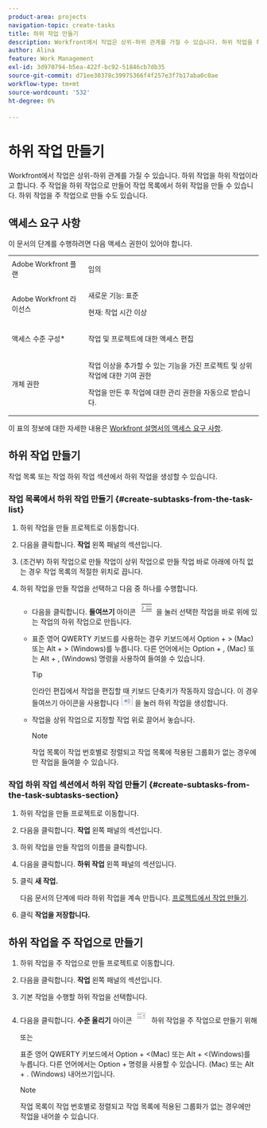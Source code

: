 ```yaml
---
product-area: projects
navigation-topic: create-tasks
title: 하위 작업 만들기
description: Workfront에서 작업은 상위-하위 관계를 가질 수 있습니다. 하위 작업을 하위 작업이라고 합니다. 주 작업을 하위 작업으로 만들어 작업 목록에서 하위 작업을 만들 수 있습니다. 하위 작업을 주 작업으로 만들 수도 있습니다.
author: Alina
feature: Work Management
exl-id: 3d970794-b5ea-422f-bc92-51846cb7db35
source-git-commit: d71ee30378c39975366f4f257e3f7b17aba0c0ae
workflow-type: tm+mt
source-wordcount: '532'
ht-degree: 0%

---
```


# 하위 작업 만들기

<!-- Audited: 1/2024 -->

Workfront에서 작업은 상위-하위 관계를 가질 수 있습니다. 하위 작업을 하위 작업이라고 합니다. 주 작업을 하위 작업으로 만들어 작업 목록에서 하위 작업을 만들 수 있습니다. 하위 작업을 주 작업으로 만들 수도 있습니다.

## 액세스 요구 사항

이 문서의 단계를 수행하려면 다음 액세스 권한이 있어야 합니다.

<table style="table-layout:auto"> 
 <col> 
 <col> 
 <tbody> 
  <tr> 
   <td role="rowheader">Adobe Workfront 플랜</td> 
   <td> <p>임의</p> </td> 
  </tr> 
  <tr> 
   <td role="rowheader">Adobe Workfront 라이선스</td> 
   <td> 
   <p>새로운 기능: 표준</p>
   <p>현재: 작업 시간 이상</p> </td> 
  </tr> 
  <tr> 
   <td role="rowheader">액세스 수준 구성*</td> 
   <td> <p>작업 및 프로젝트에 대한 액세스 편집</p>  </td> 
  </tr> 
  <tr> 
   <td role="rowheader">개체 권한</td> 
   <td> <p>작업 이상을 추가할 수 있는 기능을 가진 프로젝트 및 상위 작업에 대한 기여 권한</p> <p>작업을 만든 후 작업에 대한 관리 권한을 자동으로 받습니다.</p>  </td> 
  </tr> 
 </tbody> 
</table>

이 표의 정보에 대한 자세한 내용은 [Workfront 설명서의 액세스 요구 사항](/help/quicksilver/administration-and-setup/add-users/access-levels-and-object-permissions/access-level-requirements-in-documentation.md).

## 하위 작업 만들기

작업 목록 또는 작업 하위 작업 섹션에서 하위 작업을 생성할 수 있습니다.

### 작업 목록에서 하위 작업 만들기 {#create-subtasks-from-the-task-list}

1. 하위 작업을 만들 프로젝트로 이동합니다.
1. 다음을 클릭합니다. **작업** 왼쪽 패널의 섹션입니다.
1. (조건부) 하위 작업으로 만들 작업이 상위 작업으로 만들 작업 바로 아래에 아직 없는 경우 작업 목록의 적절한 위치로 끕니다.
1. 하위 작업을 만들 작업을 선택하고 다음 중 하나를 수행합니다.

   * 다음을 클릭합니다. **들여쓰기** 아이콘 ![](assets/indent-icon-nwe-33x29.png) 을 눌러 선택한 작업을 바로 위에 있는 작업의 하위 작업으로 만듭니다.
   * 표준 영어 QWERTY 키보드를 사용하는 경우 키보드에서 Option + > (Mac) 또는 Alt + > (Windows)를 누릅니다. 다른 언어에서는 Option + , (Mac) 또는 Alt + , (Windows) 명령을 사용하여 들여쓸 수 있습니다.

     >[!TIP]
     >
     >인라인 편집에서 작업을 편집할 때 키보드 단축키가 작동하지 않습니다. 이 경우 들여쓰기 아이콘을 사용합니다 ![](assets/cs1.png) 을 눌러 하위 작업을 생성합니다.

   * 작업을 상위 작업으로 지정할 작업 위로 끌어서 놓습니다.

     >[!NOTE]
     >
     >작업 목록이 작업 번호별로 정렬되고 작업 목록에 적용된 그룹화가 없는 경우에만 작업을 들여쓸 수 있습니다.

### 작업 하위 작업 섹션에서 하위 작업 만들기 {#create-subtasks-from-the-task-subtasks-section}

1. 하위 작업을 만들 프로젝트로 이동합니다.
1. 다음을 클릭합니다. **작업** 왼쪽 패널의 섹션입니다.
1. 하위 작업을 만들 작업의 이름을 클릭합니다.
1. 다음을 클릭합니다. **하위 작업** 왼쪽 패널의 섹션입니다.
1. 클릭 **새 작업.**

   다음 문서의 단계에 따라 하위 작업을 계속 만듭니다. [프로젝트에서 작업 만들기](../../../manage-work/tasks/create-tasks/create-tasks-in-project.md).

1. 클릭 **작업을 저장합니다.**

## 하위 작업을 주 작업으로 만들기

1. 하위 작업을 주 작업으로 만들 프로젝트로 이동합니다.
1. 다음을 클릭합니다. **작업** 왼쪽 패널의 섹션입니다.
1. 기본 작업을 수행할 하위 작업을 선택합니다.
1. 다음을 클릭합니다. **수준 올리기** 아이콘 ![](assets/outdent-icon-nwe-31x29.png) 하위 작업을 주 작업으로 만들기 위해

   또는

   표준 영어 QWERTY 키보드에서 Option + &lt;(Mac) 또는 Alt + &lt;(Windows)를 누릅니다. 다른 언어에서는 Option + 명령을 사용할 수 있습니다. (Mac) 또는 Alt + . (Windows) 내어쓰기입니다.

   >[!NOTE]
   >
   >작업 목록이 작업 번호별로 정렬되고 작업 목록에 적용된 그룹화가 없는 경우에만 작업을 내어쓸 수 있습니다.
